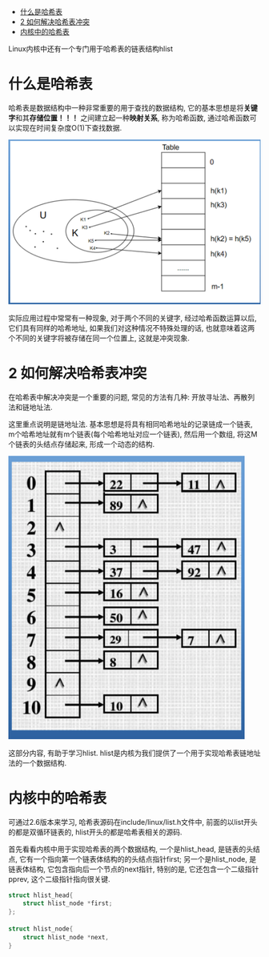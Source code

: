 
<!-- @import "[TOC]" {cmd="toc" depthFrom=1 depthTo=6 orderedList=false} -->

<!-- code_chunk_output -->

- [什么是哈希表](#什么是哈希表)
- [2 如何解决哈希表冲突](#2-如何解决哈希表冲突)
- [内核中的哈希表](#内核中的哈希表)

<!-- /code_chunk_output -->

Linux内核中还有一个专门用于哈希表的链表结构hlist

# 什么是哈希表

哈希表是数据结构中一种非常重要的用于查找的数据结构, 它的基本思想是将**关键字**和其**存储位置！！！** 之间建立起一种**映射关系**, 称为哈希函数, 通过哈希函数可以实现在时间复杂度O(1)下查找数据.

![2019-09-17-20-12-34.png](./images/2019-09-17-20-12-34.png)

实际应用过程中常常有一种现象, 对于两个不同的关键字, 经过哈希函数运算以后, 它们具有同样的哈希地址, 如果我们对这种情况不特殊处理的话, 也就意味着这两个不同的关键字将被存储在同一个位置上, 这就是冲突现象.

# 2 如何解决哈希表冲突

在哈希表中解决冲突是一个重要的问题, 常见的方法有几种: 开放寻址法、再散列法和链地址法.

这里重点说明是链地址法. 基本思想是将具有相同哈希地址的记录链成一个链表, m个哈希地址就有m个链表(每个哈希地址对应一个链表), 然后用一个数组, 将这M个链表的头结点存储起来, 形成一个动态的结构. 

![2019-10-05-18-30-53.png](./images/2019-10-05-18-30-53.png)

这部分内容, 有助于学习hlist. hlist是内核为我们提供了一个用于实现哈希表链地址法的一个数据结构. 

# 内核中的哈希表

可通过2.6版本来学习, 哈希表源码在include/linux/list.h文件中, 前面的以list开头的都是双循环链表的, hlist开头的都是哈希表相关的源码. 

首先看看内核中用于实现哈希表的两个数据结构, 一个是hlist_head, 是链表的头结点, 它有一个指向第一个链表体结构的的头结点指针first; 另一个是hlist_node, 是链表体结构, 它包含指向后一个节点的next指针, 特别的是, 它还包含一个二级指针pprev, 这个二级指针指向很关键. 

```c
struct hlist_head{
    struct hlist_node *first;
};

struct hlist_node{
    struct hlist_node *next, 
}